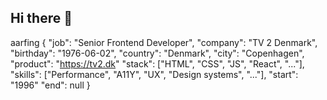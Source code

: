 ## Hi there 👋

aarfing {
  "job":      "Senior Frontend Developer",
  "company":  "TV 2 Denmark",
  "birthday": "1976-06-02",
  "country":  "Denmark",
  "city":     "Copenhagen",
  "product":  "https://tv2.dk"
  "stack":    ["HTML", "CSS", "JS", "React", "..."],
  "skills":   ["Performance", "A11Y", "UX", "Design systems", "..."],
  "start":    "1996"
  "end":      null
}
